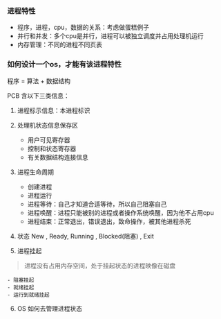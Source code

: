 ### 进程特性
- 程序，进程，cpu，数据的关系：考虑做蛋糕例子
- 并行和并发：多个cpu是并行，进程可以被独立调度并占用处理机运行
- 内存管理：不同的进程不同页表

### 如何设计一个os，才能有该进程特性

程序 = 算法 + 数据结构

PCB 含以下三类信息：

1. 进程标示信息：本进程标识
2. 处理机状态信息保存区
    - 用户可见寄存器
    - 控制和状态寄存器
    - 有关数据结构连接信息   
3. 进程生命周期
    - 创建进程
    - 进程运行
    - 进程等待：自己才知道合适等待，所以自己阻塞自己
    - 进程唤醒：进程只能被别的进程或者操作系统唤醒，因为他不占用cpu
    - 进程结束：正常退出，错误退出，致命操作，被其他进程杀死

4. 状态
New , Ready, Running , Blocked(阻塞) , Exit

5. 进程挂起
> 进程没有占用内存空间，处于挂起状态的进程映像在磁盘

    - 阻塞挂起
    - 就绪挂起
    - 运行到就绪挂起

6.  OS 如何去管理进程状态 

